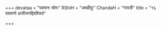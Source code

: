 +++
devataa = "पवमानः सोमः"
RShiH = "अमहीयुः"
ChandaH = "गायत्री"
title = "१६ पवमानो अजीजनद्दिवश्चित्रं"

+++
